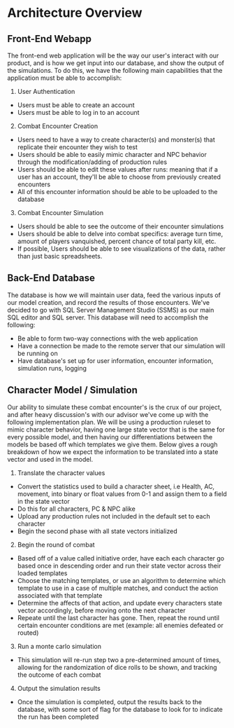 # Architecture Overview

## Front-End Webapp

The front-end web application will be the way our user's interact with our product, and is how we get input into our database, and show the output of the simulations. To do this, we have the following main capabilities that the application must be able to accomplish:

1. User Authentication
  - Users must be able to create an account
  - Users must be able to log in to an account
2. Combat Encounter Creation
  - Users need to have a way to create character(s) and monster(s) that replicate their encounter they wish to test
  - Users should be able to easily mimic character and NPC behavior through the modification/adding of production rules
  - Users should be able to edit these values after runs: meaning that if a user has an account, they'll be able to choose from previously created encounters
  - All of this encounter information should be able to be uploaded to the database
3. Combat Encounter Simulation
  - Users should be able to see the outcome of their encounter simulations
  - Users should be able to delve into combat specifics: average turn time, amount of players vanquished, percent chance of total party kill, etc.
  - If possible, Users should be able to see visualizations of the data, rather than just basic spreadsheets.

## Back-End Database

The database is how we will maintain user data, feed the various inputs of our model creation, and record the results of those encounters. We've decided to go with SQL Server Management Studio (SSMS) as our main SQL editor and SQL server. This database will need to accomplish the following:

- Be able to form two-way connections with the web application
- Have a connection be made to the remote server that our simulation will be running on
- Have database's set up for user information, encounter information, simulation runs, logging

## Character Model / Simulation

Our ability to simulate these combat encounter's is the crux of our project, and after heavy discussion's with our advisor we've come up with the following implementation plan. We will be using a production ruleset to mimic character behavior, having one large state vector that is the same for every possible model, and then having our differentiations between the models be based off which templates we give them. Below gives a rough breakdown of how we expect the information to be translated into a state vector and used in the model.

1. Translate the character values
  - Convert the statistics used to build a character sheet, i.e Health, AC, movement, into binary or float values from 0-1 and assign them to a field in the state vector
  - Do this for all characters, PC & NPC alike
  - Upload any production rules not included in the default set to each character
  - Begin the second phase with all state vectors initialized
2. Begin the round of combat
  - Based off of a value called initiative order, have each each character go based once in descending order and run their state vector across their loaded templates
  - Choose the matching templates, or use an algorithm to determine which template to use in a case of multiple matches, and conduct the action associated with that template
  - Determine the affects of that action, and update every characters state vector accordingly, before moving onto the next character
  - Repeate until the last character has gone. Then, repeat the round until certain encounter conditions are met (example: all enemies defeated or routed)
3. Run a monte carlo simulation
  - This simulation will re-run step two a pre-determined amount of times, allowing for the randomization of dice rolls to be shown, and tracking the outcome of each combat
4. Output the simulation results
  - Once the simulation is completed, output the results back to the database, with some sort of flag for the database to look for to indicate the run has been completed
